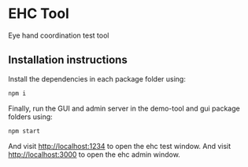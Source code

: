# EHC Tool

Eye hand coordination test tool

## Installation instructions

Install the dependencies in each package folder using:

```bash
npm i
```

Finally, run the GUI and admin server in the demo-tool and gui package folders using:

```bash
npm start
```

And visit [http://localhost:1234](http://localhost:1234) to open the ehc test window.
And visit [http://localhost:3000](http://localhost:3000) to open the ehc admin window.
